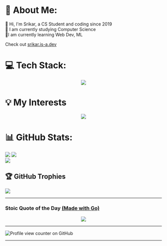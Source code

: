# 💫 About Me:
🚀 Hi, I'm Srikar, a CS Student and coding since 2019<br>🔭 I am currently studying Computer Science<br>🌱I am currently learning Web Dev, ML<br>

Check out <a href="https://srikar.is-a.dev" target="_blank">srikar.is-a.dev</a>


# 💻 Tech Stack:

<p align="center">
  <a href="https://skillicons.dev">
    <img src="https://skillicons.dev/icons?i=html,css,js,ts,react,angular,p5js,processing,flutter,dart,express,python,go,c,cpp,bash,arduino,raspberrypi&theme=light&perline=6" />
  </a>
</p>

# 💡 My Interests
<!---https://github.com/user-attachments/assets/7a1cc3d7-5d61-4351-a089-7afe264f3e38-->

<p align="center">
  <img src="https://github.com/user-attachments/assets/0f5a945a-f0cf-40f8-bfcc-fb874784bfdb">
</p>






# 📊 GitHub Stats:
![](https://github-readme-stats.vercel.app/api?username=Mystery-Coder&theme=neon&hide_border=true&include_all_commits=true)
![](https://github-readme-streak-stats.herokuapp.com/?user=Mystery-Coder&theme=neon&hide_border=true)<br/>
![](https://github-readme-stats.vercel.app/api/top-langs/?username=Mystery-Coder&theme=neon&hide_border=true&include_all_commits=true&layout=compact)

## 🏆 GitHub Trophies
![](https://github-profile-trophy.vercel.app/?username=Mystery-Coder&theme=algolia&no-frame=false&no-bg=false&margin-w=4)

---

### Stoic Quote of the Day <a href="https://github.com/Mystery-Coder/go-stoic-quotes">(Made with Go)</a>
<p align="center">
  <img src="https://go-stoic-quotes-production.up.railway.app/stoic-quote-svg?theme=random&t=1221">
</p>

---
![Profile view counter on GitHub](https://komarev.com/ghpvc/?username=Mystery-Coder)

---

<!-- Proudly created with GPRM ( https://gprm.itsvg.in ) -->
